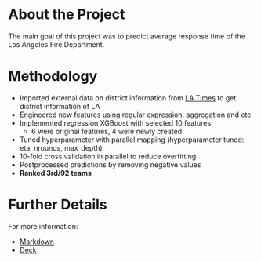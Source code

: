 # About the Project
The main goal of this project was to predict average response time of the Los Angeles Fire Department.

# Methodology
* Imported external data on district information from [LA Times](https://www.latimes.com/) to get district information of LA
* Engineered new features using regular expression, aggregation and etc.
* Implemented regression XGBoost with selected 10 features
  * 6 were original features, 4 were newly created
* Tuned hyperparameter with parallel mapping (hyperparameter tuned: eta, nrounds, max_depth)
* 10-fold cross validation in parallel to reduce overfitting
* Postprocessed predictions by removing negative values
* **Ranked 3rd/92 teams**

# Further Details
For more information: 
- [Markdown](https://github.com/jhuo831alex/Kaggle-Competition-101C/blob/master/Project_Report.pdf) 
- [Deck](https://github.com/jhuo831alex/Kaggle-Competition-101C/blob/master/Presentation_Deck.pdf)


